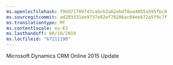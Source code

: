 ```yaml
---
ms.openlocfilehash: f9dd71709f47cabc62a62ebd78aa4055a595fbc6
ms.sourcegitcommit: ad203331ee9737e82ef70206ac04eeb72a5f9c7f
ms.translationtype: MT
ms.contentlocale: es-ES
ms.lasthandoff: 06/18/2019
ms.locfileid: "67211190"
---
```

Microsoft Dynamics CRM Online 2015 Update